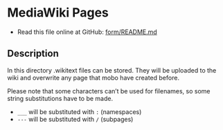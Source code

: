 # MediaWiki Pages
* Read this file online at GitHub: [form/README.md](https://github.com/Fannon/mobo/blob/master/examples/init/smw_page/README.md)

## Description
In this directory .wikitext files can be stored. They will be uploaded to the wiki and overwrite any page that mobo have created before. 

Please note that some characters can’t be used for filenames, so some string substitutions have to be made. 

* `___` will be substituted with `:` (namespaces)
* `---` will be substituted with `/` (subpages)